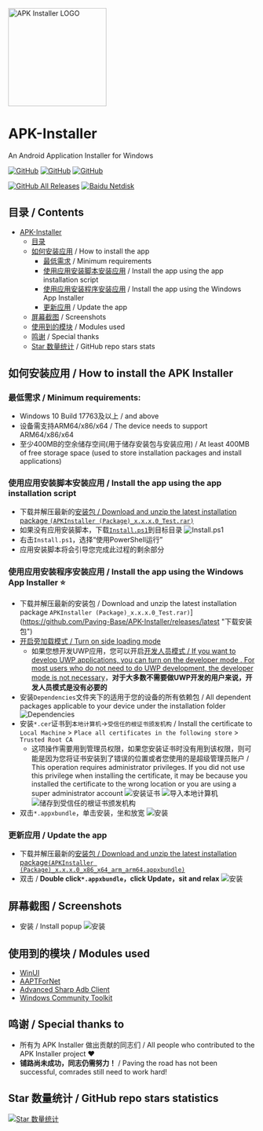 <img alt="APK Installer LOGO" src="./logo.png" width="200px"/>

# APK-Installer
An Android Application Installer for Windows

<a href="https://github.com/Paving-Base/APK-Installer/blob/master/LICENSE"><img alt="GitHub" src="https://img.shields.io/github/license/Paving-Base/APK-Installer.svg?label=License&style=flat-square"></a>
<a href="https://github.com/Paving-Base/APK-Installer/issues"><img alt="GitHub" src="https://img.shields.io/github/issues/Paving-Base/APK-Installer.svg?label=Issues&style=flat-square"></a>
<a href="https://github.com/Paving-Base/APK-Installer/stargazers"><img alt="GitHub" src="https://img.shields.io/github/stars/Paving-Base/APK-Installer.svg?label=Stars&style=flat-square"></a>

<a href="https://github.com/Paving-Base/APK-Installer/releases/latest"><img alt="GitHub All Releases" src="https://img.shields.io/github/downloads/Paving-Base/APK-Installer/total.svg?label=DOWNLOAD&logo=github&style=for-the-badge"></a>
<a href="https://pan.baidu.com/s/1AgAvyemIIDA3pLEYeiWR7g"><img alt="Baidu Netdisk" src="https://img.shields.io/badge/download-%e5%af%86%e7%a0%81%ef%bc%9aAPKI-magenta.svg?label=%e4%b8%8b%e8%bd%bd&logo=baidu&style=for-the-badge"></a>

## 目录 / Contents
- [APK-Installer](#apk-installer)
  - [目录](#目录)
  - [如何安装应用](#如何安装应用) / How to install the app
    - [最低需求](#最低需求) / Minimum requirements
    - [使用应用安装脚本安装应用](#使用应用安装脚本安装应用) / Install the app using the app installation script
    - [使用应用安装程序安装应用](#使用应用安装程序安装应用) / Install the app using the Windows App Installer
    - [更新应用](#更新应用) / Update the app
  - [屏幕截图](#屏幕截图) / Screenshots
  - [使用到的模块](#使用到的模块) / Modules used
  - [鸣谢](#鸣谢) / Special thanks
  - [Star 数量统计](#star-数量统计) / GitHub repo stars stats

## 如何安装应用 / How to install the APK Installer
### 最低需求 / Minimum requirements:
- Windows 10 Build 17763及以上 / and above
- 设备需支持ARM64/x86/x64 / The device needs to support ARM64/x86/x64
- 至少400MB的空余储存空间(用于储存安装包与安装应用) / At least 400MB of free storage space (used to store installation packages and install applications)

### 使用应用安装脚本安装应用 / Install the app using the app installation script
- 下载并解压最新的[安装包 / Download and unzip the latest installation package `(APKInstaller (Package)_x.x.x.0_Test.rar)`](https://github.com/Tangent-90/Coolapk-UWP/releases/latest "下载安装包")
- 如果没有应用安装脚本，下载[`Install.ps1`](Install.ps1)到目标目录
![Install.ps1](Images/Guides/Snipaste_2019-10-12_22-49-11.png)
- 右击`Install.ps1`，选择“使用PowerShell运行”
- 应用安装脚本将会引导您完成此过程的剩余部分

### 使用应用安装程序安装应用 / Install the app using the Windows App Installer ⭐
- 下载并解压最新的安装包 / Download and unzip the latest installation package `APKInstaller (Package)_x.x.x.0_Test.rar)`](https://github.com/Paving-Base/APK-Installer/releases/latest "下载安装包")
- [开启旁加载模式 / Turn on side loading mode](https://www.windowscentral.com/how-enable-windows-10-sideload-apps-outside-store)
  - 如果您想开发UWP应用，您可以开启[开发人员模式 / If you want to develop UWP applications, you can turn on the developer mode . For most users who do not need to do UWP development, the developer mode is not necessary](https://docs.microsoft.com/zh-cn/windows/uwp/get-started/enable-your-device-for-development)，**对于大多数不需要做UWP开发的用户来说，开发人员模式是没有必要的**
- 安装`Dependencies`文件夹下的适用于您的设备的所有依赖包 / All dependent packages applicable to your device under the installation folder
![Dependencies](Images/Guides/Snipaste_2019-10-13_15-51-33.png)
- 安装`*.cer`证书到`本地计算机`→`受信任的根证书颁发机构` / Install the certificate to `Local Machine` > `Place all certificates in the following store` > `Trusted Root CA`
  - 这项操作需要用到管理员权限，如果您安装证书时没有用到该权限，则可能是因为您将证书安装到了错误的位置或者您使用的是超级管理员账户 / This operation requires administrator privileges. If you did not use this privilege when installing the certificate, it may be because you installed the certificate to the wrong location or you are using a super administrator account
  ![安装证书](Images/Guides/Snipaste_2019-10-12_22-46-37.png)
  ![导入本地计算机](Images/Guides/Snipaste_2019-10-19_15-28-58.png)
  ![储存到受信任的根证书颁发机构](Images/Guides/Snipaste_2019-10-20_23-36-44.png)
- 双击`*.appxbundle`，单击安装，坐和放宽
![安装](Images/Guides/Snipaste_2019-10-13_12-42-40.png)

### 更新应用 / Update the app
- 下载并解压最新的[安装包 / Download and unzip the latest installation package`(APKInstaller (Package)_x.x.x.0_x86_x64_arm_arm64.appxbundle)`](https://github.com/Paving-Base/APK-Installer/releases/latest "下载安装包")
- 双击 / **Double click`*.appxbundle`，click Update，sit and relax**
![安装](Images/Guides/Snipaste_2019-10-13_16-01-09.png)

## 屏幕截图 / Screenshots
- 安装 / Install popup
![安装](Images/Screenshots/Snipaste_2021-10-22_21-00-14.png)

## 使用到的模块 / Modules used
- [WinUI](https://github.com/microsoft/microsoft-ui-xaml "WinUI")
- [AAPTForNet](https://github.com/canheo136/QuickLook.Plugin.ApkViewer "AAPTForNet")
- [Advanced Sharp Adb Client](https://github.com/yungd1plomat/AdvancedSharpAdbClient "Advanced Sharp Adb Client")
- [Windows Community Toolkit](https://github.com/CommunityToolkit/WindowsCommunityToolkit "Windows Community Toolkit")

## 鸣谢 / Special thanks to
- 所有为 APK Installer 做出贡献的同志们 / All people who contributed to the APK Installer project ❤️
- **铺路尚未成功，同志仍需努力！** / Paving the road has not been successful, comrades still need to work hard!

## Star 数量统计 / GitHub repo stars statistics
[![Star 数量统计](https://starchart.cc/Paving-Base/APK-Installer.svg)](https://starchart.cc/Paving-Base/APK-Installer "Star 数量统计")
